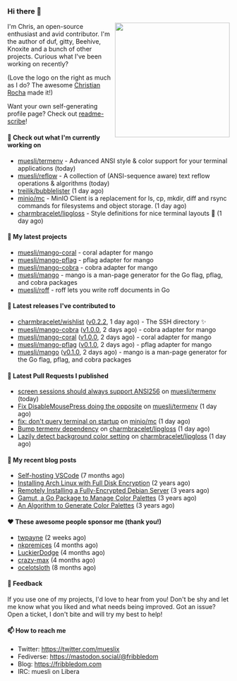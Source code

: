 ### Hi there 👋

<img align="right" src="https://raw.githubusercontent.com/muesli/muesli/master/assets/termenv.png" width="260">

I'm Chris, an open-source enthusiast and avid contributor. I'm the author of duf, gitty, Beehive, Knoxite and a bunch
of other projects. Curious what I've been working on recently?

(Love the logo on the right as much as I do? The awesome [Christian Rocha](https://github.com/meowgorithm/) made it!)

Want your own self-generating profile page? Check out [readme-scribe](https://github.com/muesli/readme-scribe)!

#### 👷 Check out what I'm currently working on

- [muesli/termenv](https://github.com/muesli/termenv) - Advanced ANSI style &amp; color support for your terminal applications (today)
- [muesli/reflow](https://github.com/muesli/reflow) - A collection of (ANSI-sequence aware) text reflow operations &amp; algorithms (today)
- [treilik/bubblelister](https://github.com/treilik/bubblelister) (1 day ago)
- [minio/mc](https://github.com/minio/mc) - MinIO Client is a replacement for ls, cp, mkdir, diff and rsync commands for filesystems and object storage. (1 day ago)
- [charmbracelet/lipgloss](https://github.com/charmbracelet/lipgloss) - Style definitions for nice terminal layouts 👄 (1 day ago)

#### 🌱 My latest projects

- [muesli/mango-coral](https://github.com/muesli/mango-coral) - coral adapter for mango
- [muesli/mango-pflag](https://github.com/muesli/mango-pflag) - pflag adapter for mango
- [muesli/mango-cobra](https://github.com/muesli/mango-cobra) - cobra adapter for mango
- [muesli/mango](https://github.com/muesli/mango) - mango is a man-page generator for the Go flag, pflag, and cobra packages
- [muesli/roff](https://github.com/muesli/roff) - roff lets you write roff documents in Go

#### 🔭 Latest releases I've contributed to

- [charmbracelet/wishlist](https://github.com/charmbracelet/wishlist) ([v0.2.2](https://github.com/charmbracelet/wishlist/releases/tag/v0.2.2), 1 day ago) - The SSH directory ✨
- [muesli/mango-cobra](https://github.com/muesli/mango-cobra) ([v1.0.0](https://github.com/muesli/mango-cobra/releases/tag/v1.0.0), 2 days ago) - cobra adapter for mango
- [muesli/mango-coral](https://github.com/muesli/mango-coral) ([v1.0.0](https://github.com/muesli/mango-coral/releases/tag/v1.0.0), 2 days ago) - coral adapter for mango
- [muesli/mango-pflag](https://github.com/muesli/mango-pflag) ([v0.1.0](https://github.com/muesli/mango-pflag/releases/tag/v0.1.0), 2 days ago) - pflag adapter for mango
- [muesli/mango](https://github.com/muesli/mango) ([v0.1.0](https://github.com/muesli/mango/releases/tag/v0.1.0), 2 days ago) - mango is a man-page generator for the Go flag, pflag, and cobra packages

#### 🔨 Latest Pull Requests I published

- [screen sessions should always support ANSI256](https://github.com/muesli/termenv/pull/68) on [muesli/termenv](https://github.com/muesli/termenv) (today)
- [Fix DisableMousePress doing the opposite](https://github.com/muesli/termenv/pull/67) on [muesli/termenv](https://github.com/muesli/termenv) (1 day ago)
- [fix: don&#39;t query terminal on startup](https://github.com/minio/mc/pull/3956) on [minio/mc](https://github.com/minio/mc) (1 day ago)
- [Bump termenv dependency](https://github.com/charmbracelet/lipgloss/pull/62) on [charmbracelet/lipgloss](https://github.com/charmbracelet/lipgloss) (1 day ago)
- [Lazily detect background color setting](https://github.com/charmbracelet/lipgloss/pull/61) on [charmbracelet/lipgloss](https://github.com/charmbracelet/lipgloss) (1 day ago)

#### 📜 My recent blog posts

- [Self-hosting VSCode](https://fribbledom.com/posts/selfhosting-vscode/) (7 months ago)
- [Installing Arch Linux with Full Disk Encryption](https://fribbledom.com/posts/encrypted-arch-install/) (2 years ago)
- [Remotely Installing a Fully-Encrypted Debian Server](https://fribbledom.com/posts/encrypted-remote-debian-install/) (3 years ago)
- [Gamut, a Go Package to Manage Color Palettes](https://fribbledom.com/posts/gamut-package-to-handle-color-palettes/) (3 years ago)
- [An Algorithm to Generate Color Palettes](https://fribbledom.com/posts/an-algorithm-to-generate-color-palettes/) (3 years ago)

#### ❤️ These awesome people sponsor me (thank you!)

- [twpayne](https://github.com/twpayne) (2 weeks ago)
- [nkpremices](https://github.com/nkpremices) (4 months ago)
- [LuckierDodge](https://github.com/LuckierDodge) (4 months ago)
- [crazy-max](https://github.com/crazy-max) (4 months ago)
- [ocelotsloth](https://github.com/ocelotsloth) (8 months ago)

#### 💬 Feedback

If you use one of my projects, I'd love to hear from you! Don't be shy and let me know what you liked
and what needs being improved. Got an issue? Open a ticket, I don't bite and will try my best to help!

#### 📫 How to reach me

- Twitter: https://twitter.com/mueslix
- Fediverse: https://mastodon.social/@fribbledom
- Blog: https://fribbledom.com
- IRC: muesli on Libera

